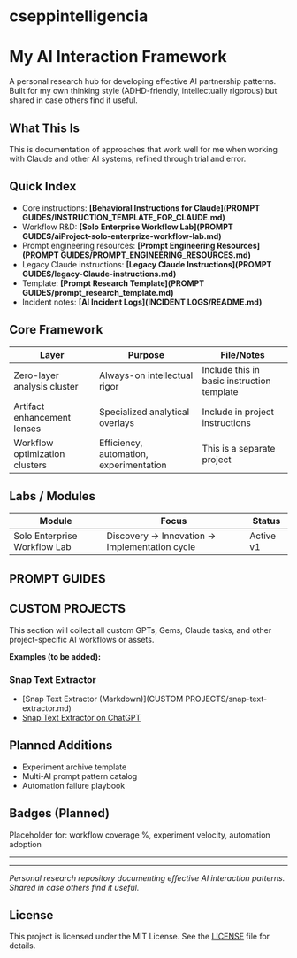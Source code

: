 
# cseppintelligencia
# My AI Interaction Framework

A personal research hub for developing effective AI partnership patterns. Built for my own thinking style (ADHD-friendly, intellectually rigorous) but shared in case others find it useful.

## What This Is
This is documentation of approaches that work well for me when working with Claude and other AI systems, refined through trial and error.

## Quick Index
- Core instructions: **[Behavioral Instructions for Claude](PROMPT GUIDES/INSTRUCTION_TEMPLATE_FOR_CLAUDE.md)**
- Workflow R&D: **[Solo Enterprise Workflow Lab](PROMPT GUIDES/aiProject-solo-enterprize-workflow-lab.md)**
- Prompt engineering resources: **[Prompt Engineering Resources](PROMPT GUIDES/PROMPT_ENGINEERING_RESOURCES.md)**
- Legacy Claude instructions: **[Legacy Claude Instructions](PROMPT GUIDES/legacy-Claude-instructions.md)**
- Template: **[Prompt Research Template](PROMPT GUIDES/prompt_research_template.md)**
 - Incident notes: **[AI Incident Logs](INCIDENT LOGS/README.md)**

## Core Framework
| Layer | Purpose | File/Notes |
|-------|---------|------------|
| Zero-layer analysis cluster | Always-on intellectual rigor | Include this in basic instruction template |
| Artifact enhancement lenses | Specialized analytical overlays | Include in project instructions |
| Workflow optimization clusters | Efficiency, automation, experimentation | This is a separate project |

## Labs / Modules
| Module | Focus | Status |
|--------|-------|--------|
| Solo Enterprise Workflow Lab | Discovery → Innovation → Implementation cycle | Active v1 |

## PROMPT GUIDES
## CUSTOM PROJECTS
This section will collect all custom GPTs, Gems, Claude tasks, and other project-specific AI workflows or assets.

**Examples (to be added):**

### Snap Text Extractor
- [Snap Text Extractor (Markdown)](CUSTOM PROJECTS/snap-text-extractor.md)
- [Snap Text Extractor on ChatGPT](https://chatgpt.com/g/g-68cb8804bb288191a6744d0e152285d3-snap-text-extractor)


## Planned Additions
- Experiment archive template
- Multi-AI prompt pattern catalog
- Automation failure playbook

## Badges (Planned)
Placeholder for: workflow coverage %, experiment velocity, automation adoption

---



---
*Personal research repository documenting effective AI interaction patterns. Shared in case others find it useful.*

## License

This project is licensed under the MIT License. See the [LICENSE](./LICENSE) file for details.
